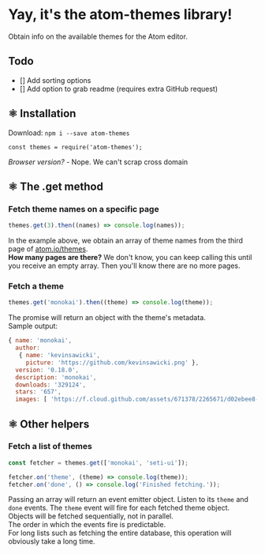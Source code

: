 # Yay, it's the atom-themes library!
Obtain info on the available themes for the Atom editor.

## Todo
- [] Add sorting options
- [] Add option to grab readme (requires extra GitHub request)

## ⚛ Installation
Download: ``` npm i --save atom-themes ```
```
const themes = require('atom-themes');
```

*Browser version?* -  Nope. We can't scrap cross domain

## ⚛ The .get method

### Fetch theme names on a specific page
```js
themes.get(3).then((names) => console.log(names));
```
In the example above, we obtain an array of theme names from the third page of [atom.io/themes](https://atom.io/themes/).   
**How many pages are there?** We don't know, you can keep calling this until you receive an empty array. Then you'll know there are no more pages.

### Fetch a theme
```js
themes.get('monokai').then((theme) => console.log(theme));
```
The promise will return an object with the theme's metadata.  
Sample output:
```js
{ name: 'monokai',
  author:
   { name: 'kevinsawicki',
     picture: 'https://github.com/kevinsawicki.png' },
  version: '0.18.0',
  description: 'monokai',
  downloads: '329124',
  stars: '657',
  images: [ 'https://f.cloud.github.com/assets/671378/2265671/d02ebee8-9e85-11e3-9b8c-12b2cb7015e3.png' ] }
```

## ⚛ Other helpers

### Fetch a list of themes
```js
const fetcher = themes.get(['monokai', 'seti-ui']);

fetcher.on('theme', (theme) => console.log(theme));
fetcher.on('done', () => console.log('Finished fetching.'));
```
Passing an array will return an event emitter object. Listen to its `theme` and `done` events. The `theme` event will fire for each fetched theme object.  
Objects will be fetched sequentially, not in parallel.  
The order in which the events fire is predictable.  
For long lists such as fetching the entire database, this operation will obviously take a long time.
